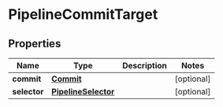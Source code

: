# PipelineCommitTarget

## Properties
Name | Type | Description | Notes
------------ | ------------- | ------------- | -------------
**commit** | [**Commit**](Commit.md) |  |  [optional]
**selector** | [**PipelineSelector**](PipelineSelector.md) |  |  [optional]
